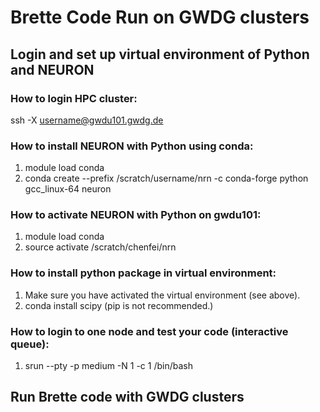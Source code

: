 # Brette Code Run on GWDG clusters

## Login and set up virtual environment of Python and NEURON
### How to login HPC cluster:
ssh -X username@gwdu101.gwdg.de

### How to install NEURON with Python using conda:
1. module load conda
2. conda create --prefix /scratch/username/nrn -c conda-forge python gcc_linux-64 neuron

### How to activate NEURON with Python on gwdu101:
1. module load conda
2. source activate /scratch/chenfei/nrn

### How to install python package in virtual environment:
1. Make sure you have activated the virtual environment (see above). 
2. conda install scipy (pip is not recommended.)

### How to login to one node and test your code (interactive queue):
1. srun --pty -p medium -N 1 -c 1 /bin/bash

## Run Brette code with GWDG clusters

